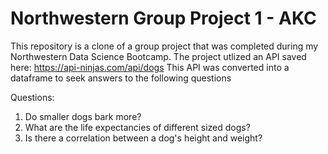 # Northwestern Group Project 1 - AKC

This repository is a clone of a group project that was completed during my Northwestern Data Science Bootcamp.  The project utlized an API saved here:  https://api-ninjas.com/api/dogs This API was converted into a dataframe to seek answers to the following questions

Questions:
1. Do smaller dogs bark more?
2. What are the life expectancies of different sized dogs?
3. Is there a correlation between a dog's height and weight?
